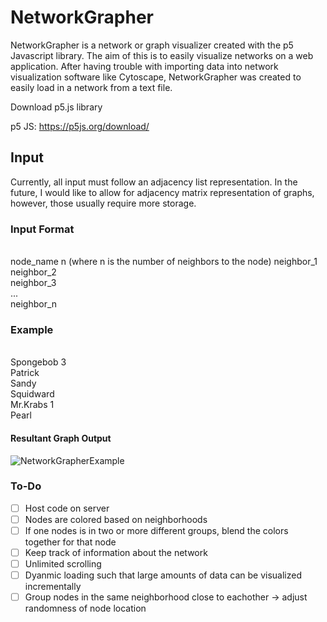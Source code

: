 # NetworkGrapher

NetworkGrapher is a network or graph visualizer created with the p5 Javascript library. The aim of this is to easily visualize networks on a web application. After having trouble with importing data into network visualization software like Cytoscape, NetworkGrapher was created to easily load in a network from a text file.


Download p5.js library

p5 JS: https://p5js.org/download/

## Input
Currently, all input must follow an adjacency list representation. In the future, I would like to allow for adjacency matrix representation of graphs, however, those usually require more storage.

### Input Format
<br>node_name n (where n is the number of neighbors to the node)
neighbor_1<br>
neighbor_2<br>
neighbor_3<br>
...<br>
neighbor_n<br>

### Example
<br>Spongebob 3<br>
Patrick<br>
Sandy<br>
Squidward<br>
Mr.Krabs 1<br>
Pearl<br>

#### Resultant Graph Output

![NetworkGrapherExample](https://user-images.githubusercontent.com/49283761/117202997-81ea3980-adbc-11eb-8b5d-767db98018ed.png)


### To-Do
- [ ] Host code on server
- [ ] Nodes are colored based on neighborhoods
- [ ] If one nodes is in two or more different groups, blend the colors together for that node
- [ ] Keep track of information about the network
- [ ] Unlimited scrolling 
- [ ] Dyanmic loading such that large amounts of data can be visualized incrementally
- [ ] Group nodes in the same neighborhood close to eachother -> adjust randomness of node location
